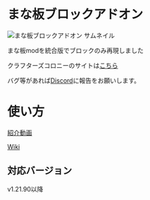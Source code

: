 # まな板ブロックアドオン
![まな板ブロックアドオン サムネイル](https://github.com/user-attachments/assets/f4278bb0-d373-43c2-b5d1-121d57f31833)


まな板modを統合版でブロックのみ再現しました

クラフターズコロニーのサイトは[こちら](https://minecraft-mcworld.com/104208/)

バグ等があれば[Discord](https://discord.gg/xXx6Jn9bdZ)に報告をお願いします。

# 使い方
[紹介動画](https://youtu.be/jCF1lx97m90?si=40a5Ct4EA0hHVs19)

[Wiki](https://github.com/hara-sou/Manaita-Block-ADD-ON/wiki)

## 対応バージョン
v1.21.90以降
